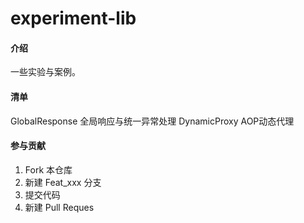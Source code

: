 # experiment-lib

#### 介绍
一些实验与案例。

#### 清单
GlobalResponse 全局响应与统一异常处理
DynamicProxy   AOP动态代理




#### 参与贡献

1.  Fork 本仓库
2.  新建 Feat_xxx 分支
3.  提交代码
4.  新建 Pull Reques